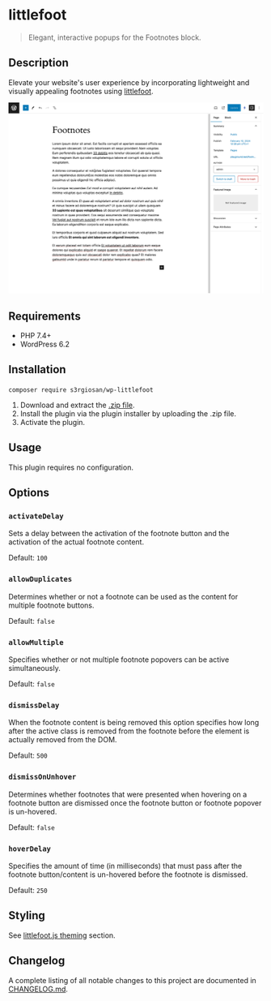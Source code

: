 # littlefoot

> Elegant, interactive popups for the Footnotes block.

## Description

Elevate your website's user experience by incorporating lightweight and visually appealing footnotes using [littlefoot](https://github.com/goblindegook/littlefoot).

![Footnotes with littlefoot](assets/screenshot-1.gif)

## Requirements

* PHP 7.4+
* WordPress 6.2

## Installation

`composer require s3rgiosan/wp-littlefoot`

1. Download and extract the [.zip file](https://github.com/s3rgiosan/wp-littlefoot/archive/refs/heads/main.zip).
2. Install the plugin via the plugin installer by uploading the .zip file.
3. Activate the plugin.

## Usage

This plugin requires no configuration.

## Options

### `activateDelay`

Sets a delay between the activation of the footnote button and the activation of the actual footnote content.

Default: `100`

### `allowDuplicates`

Determines whether or not a footnote can be used as the content for multiple footnote buttons.

Default: `false`

### `allowMultiple`

Specifies whether or not multiple footnote popovers can be active simultaneously.

Default: `false`

### `dismissDelay`

When the footnote content is being removed this option specifies how long after the active class is removed from the footnote before the element is actually removed from the DOM.

Default: `500`

### `dismissOnUnhover`

Determines whether footnotes that were presented when hovering on a footnote button are dismissed once the footnote button or footnote popover is un-hovered.

Default: `false`

### `hoverDelay`

Specifies the amount of time (in milliseconds) that must pass after the footnote button/content is un-hovered before the footnote is dismissed.

Default: `250`

## Styling

See [littlefoot.js theming](https://github.com/goblindegook/littlefoot/blob/main/README.md#theming) section.

## Changelog

A complete listing of all notable changes to this project are documented in [CHANGELOG.md](https://github.com/s3rgiosan/wp-littlefoot/blob/main/CHANGELOG.md).
